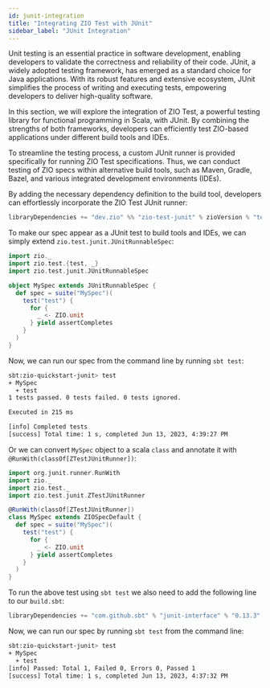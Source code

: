 ```yaml
---
id: junit-integration
title: "Integrating ZIO Test with JUnit"
sidebar_label: "JUnit Integration"
---
```


Unit testing is an essential practice in software development, enabling developers to validate the correctness and reliability of their code. JUnit, a widely adopted testing framework, has emerged as a standard choice for Java applications. With its robust features and extensive ecosystem, JUnit simplifies the process of writing and executing tests, empowering developers to deliver high-quality software.

In this section, we will explore the integration of ZIO Test, a powerful testing library for functional programming in Scala, with JUnit. By combining the strengths of both frameworks, developers can efficiently test ZIO-based applications under different build tools and IDEs.

To streamline the testing process, a custom JUnit runner is provided specifically for running ZIO Test specifications. Thus, we can conduct testing of ZIO specs within alternative build tools, such as Maven, Gradle, Bazel, and various integrated development environments (IDEs).

By adding the necessary dependency definition to the build tool, developers can effortlessly incorporate the ZIO Test JUnit runner:

```scala
libraryDependencies += "dev.zio" %% "zio-test-junit" % zioVersion % "test"
```

To make our spec appear as a JUnit test to build tools and IDEs, we can simply extend `zio.test.junit.JUnitRunnableSpec`:

```scala mdoc:compile-only
import zio._
import zio.test.{test, _}
import zio.test.junit.JUnitRunnableSpec

object MySpec extends JUnitRunnableSpec {
  def spec = suite("MySpec")(
    test("test") {
      for {
        _ <- ZIO.unit
      } yield assertCompletes
    }
  )
}
```

Now, we can run our spec from the command line by running `sbt test`:

```bash
sbt:zio-quickstart-junit> test
+ MySpec
  + test
1 tests passed. 0 tests failed. 0 tests ignored.

Executed in 215 ms

[info] Completed tests
[success] Total time: 1 s, completed Jun 13, 2023, 4:39:27 PM
```

Or we can convert `MySpec` object to a scala `class` and annotate it with `@RunWith(classOf[ZTestJUnitRunner])`:

```scala mdoc:compile-only
import org.junit.runner.RunWith
import zio._
import zio.test._
import zio.test.junit.ZTestJUnitRunner

@RunWith(classOf[ZTestJUnitRunner])
class MySpec extends ZIOSpecDefault {
  def spec = suite("MySpec")(
    test("test") {
      for {
        _ <- ZIO.unit
      } yield assertCompletes
    }
  )
}
```

To run the above test using `sbt test` we also need to add the following line to our `build.sbt`:

```scala
libraryDependencies += "com.github.sbt" % "junit-interface" % "0.13.3" % Test
```

Now, we can run our spec by running `sbt test` from the command line:

```bash
sbt:zio-quickstart-junit> test
+ MySpec
  + test
[info] Passed: Total 1, Failed 0, Errors 0, Passed 1
[success] Total time: 1 s, completed Jun 13, 2023, 4:37:32 PM
```
